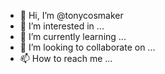 - 👋 Hi, I’m @tonycosmaker
- 👀 I’m interested in ...
- 🌱 I’m currently learning ...
- 💞️ I’m looking to collaborate on ...
- 📫 How to reach me ...

<!---
tonycosmaker/tonycosmaker is a ✨ special ✨ repository because its `README.md` (this file) appears on your GitHub profile.
You can click the Preview link to take a look at your changes.
--->
